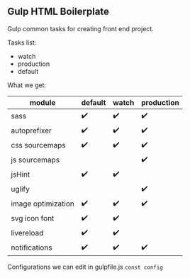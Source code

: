## Gulp HTML Boilerplate

Gulp common tasks for creating front end project.

Tasks list:

- watch
- production
- default

What we get:

| module | default  | watch | production |
|--------|----------|-------|------------|
| sass | :heavy_check_mark:  | :heavy_check_mark: | :heavy_check_mark:|
| autoprefixer 	| :heavy_check_mark:  | :heavy_check_mark: | :heavy_check_mark:|
| css sourcemaps | :heavy_check_mark:  | :heavy_check_mark: | :heavy_check_mark:|
| js sourcemaps | | | :heavy_check_mark:|
| jsHint 	| :heavy_check_mark:  | :heavy_check_mark: | |
| uglify 	| | | :heavy_check_mark:|
| image optimization | :heavy_check_mark:  | :heavy_check_mark: | :heavy_check_mark:|
| svg icon font | :heavy_check_mark:  | :heavy_check_mark: | |
| livereload | :heavy_check_mark:  | :heavy_check_mark: | |
| notifications|:heavy_check_mark: | :heavy_check_mark: | :heavy_check_mark:|

Configurations we can edit in gulpfile.js  `const config`
